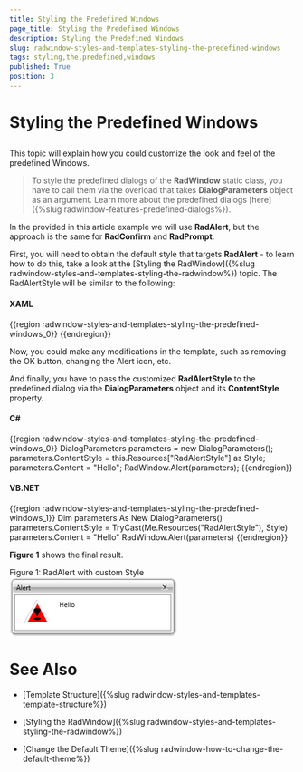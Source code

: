 ```yaml
---
title: Styling the Predefined Windows
page_title: Styling the Predefined Windows
description: Styling the Predefined Windows
slug: radwindow-styles-and-templates-styling-the-predefined-windows
tags: styling,the,predefined,windows
published: True
position: 3
---
```


# Styling the Predefined Windows



## 

This topic will explain how you could customize the look and feel of the predefined Windows.

>To style the predefined dialogs of the __RadWindow__ static class, you have to call them via the overload that takes __DialogParameters__ object as an argument. Learn more about the predefined dialogs [here]({%slug radwindow-features-predefined-dialogs%}).

In the provided in this article example we will use __RadAlert__, but the approach is the same for __RadConfirm__ and __RadPrompt__.

First, you will need to obtain the default style that targets __RadAlert__ - to learn how to do this, take a look at the [Styling the RadWindow]({%slug radwindow-styles-and-templates-styling-the-radwindow%}) topic. The RadAlertStyle will be similar to the following:

#### __XAML__

{{region radwindow-styles-and-templates-styling-the-predefined-windows_0}}
	        <Style x:Key="RadAlertStyle" TargetType="telerik:RadAlert">
	            <Setter Property="IsTabStop" Value="False"/>
	            <Setter Property="MinWidth" Value="275"/>
	            <Setter Property="MaxWidth" Value="500"/>
	            <Setter Property="SnapsToDevicePixels" Value="True"/>
	            <Setter Property="Template">
	                <Setter.Value>
	                    <ControlTemplate TargetType="telerik:RadAlert">
	                    ...
	                    </ControlTemplate>
	                </Setter.Value>    
	            </Setter>
	        </Style>
	{{endregion}}



Now, you could make any modifications in the template, such as removing the OK button, changing the Alert icon, etc.

And finally, you have to pass the customized __RadAlertStyle__ to the predefined dialog via the __DialogParameters__ object and its __ContentStyle__ property.

#### __C#__

{{region radwindow-styles-and-templates-styling-the-predefined-windows_0}}
	DialogParameters parameters = new DialogParameters();
	parameters.ContentStyle = this.Resources["RadAlertStyle"] as Style;
	parameters.Content = "Hello";
	RadWindow.Alert(parameters);
	{{endregion}}



#### __VB.NET__

{{region radwindow-styles-and-templates-styling-the-predefined-windows_1}}
	Dim parameters As New DialogParameters()
	parameters.ContentStyle = TryCast(Me.Resources("RadAlertStyle"), Style)
	parameters.Content = "Hello"
	RadWindow.Alert(parameters)
	{{endregion}}



__Figure 1__ shows the final result.

Figure 1: RadAlert with custom Style![](images/RadWindow_Styles_and_Templates_Styling_the_Predefined_Windows_01.png)

# See Also

 * [Template Structure]({%slug radwindow-styles-and-templates-template-structure%})

 * [Styling the RadWindow]({%slug radwindow-styles-and-templates-styling-the-radwindow%})

 * [Change the Default Theme]({%slug radwindow-how-to-change-the-default-theme%})
